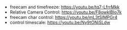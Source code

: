 - freecam and timefreeze: https://youtu.be/tq7-LfrrMkk 
- Relative Camera Control: https://youtu.be/F8owklBIo7k
- freecam char control: https://youtu.be/mL3tSlMPGr4
- control timescale: https://youtu.be/Ny9tONiSLdw
